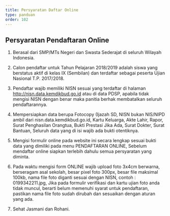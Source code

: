 ```yaml
---
title: Persyaratan Daftar Online
type: panduan
order: 102
---
```



## Persyaratan Pendaftaran Online
1. Berasal dari SMP/MTs Negeri dan Swasta Sederajat di seluruh Wilayah Indonesia.

2. Calon pendaftar untuk Tahun Pelajaran 2018/2019 adalah siswa yang berstatus aktif di kelas IX (Sembilan) dan terdaftar sebagai peserta Ujian Nasional T.P. 2017/2018.

3. Pendaftar wajib memiliki NISN sesuai yang terdaftar di halaman http://nisn.data.kemdikbud.go.id atau di data PDSP, apabila tidak mengisi NISN dengan benar maka panitia berhak membatalkan seluruh pendaftarannya.

4. Mempersiapkan data berupa Fotocopy (Ijazah SD, NISN bukan NIS/NIPD ambil dari nisn.data.kemdikbud.go.id, Kartu Keluarga, Akte Lahir, Rapor, Surat Penghasilan Orangtua, Bukti Prestasi Jika Ada, Surat Dokter, Surat Bantuan, Seluruh data yang di isi wajib ada bukti otentiknya.

5. Mengisi formulir online pada website ini secara lengkap sesuai bukti data yang dimiliki pada menu PENDAFTARAN ONLINE, Sebelum mendaftar online siapkan terlebih dahulu semua persyaratan yang diminta.

6. Pada waktu mengisi form ONLINE wajib upload foto 3x4cm berwarna, berseragam asal sekolah, besar pixel foto 300px, besar file maksimal 100kb, nama file foto diganti sesuai dengan NISN, contoh : 0199342211.jpg, Jika pada formulir verifikasi dan kartu ujian foto anda tidak muncul, berarti belum memenuhi syarat untuk pendaftaran, pastikan nama file foto sudah dirubah dan sesuaikan dengan aturan yang ada.

7. Sehat Jasmani dan Rohani.
    
